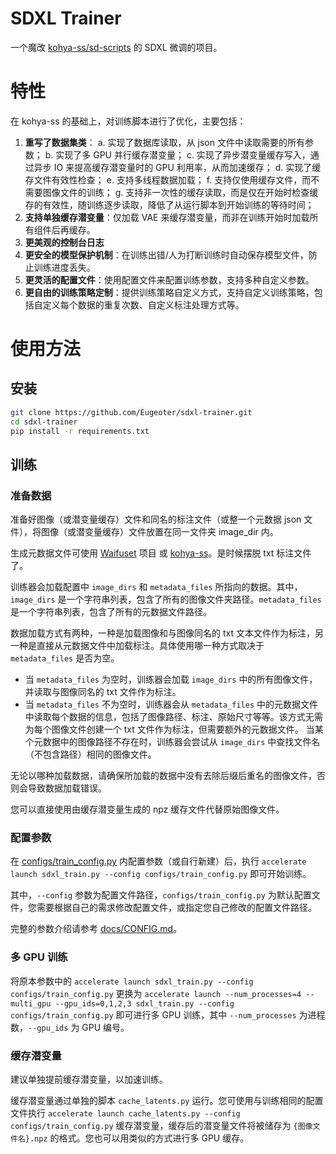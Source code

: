 # SDXL Trainer

一个魔改 [kohya-ss/sd-scripts](https://github.com/kohya-ss/sd-scripts) 的 SDXL 微调的项目。

# 特性

在 kohya-ss 的基础上，对训练脚本进行了优化，主要包括：

1. **重写了数据集类**：
   a. 实现了数据库读取，从 json 文件中读取需要的所有参数；
   b. 实现了多 GPU 并行缓存潜变量；
   c. 实现了异步潜变量缓存写入，通过异步 IO 来提高缓存潜变量时的 GPU 利用率，从而加速缓存；
   d. 实现了缓存文件有效性检查；
   e. 支持多线程数据加载；
   f. 支持仅使用缓存文件，而不需要图像文件的训练；
   g. 支持非一次性的缓存读取，而是仅在开始时检查缓存的有效性，随训练逐步读取，降低了从运行脚本到开始训练的等待时间；
2. **支持单独缓存潜变量**：仅加载 VAE 来缓存潜变量，而非在训练开始时加载所有组件后再缓存。
3. **更美观的控制台日志**
4. **更安全的模型保护机制**：在训练出错/人为打断训练时自动保存模型文件，防止训练进度丢失。
5. **更灵活的配置文件**：使用配置文件来配置训练参数，支持多种自定义参数。
6. **更自由的训练策略定制**：提供训练策略自定义方式，支持自定义训练策略，包括自定义每个数据的重复次数、自定义标注处理方式等。

# 使用方法

## 安装

```bash
git clone https://github.com/Eugeoter/sdxl-trainer.git
cd sdxl-trainer
pip install -r requirements.txt
```

## 训练

### 准备数据

准备好图像（或潜变量缓存）文件和同名的标注文件（或整一个元数据 json 文件），将图像（或潜变量缓存）文件放置在同一文件夹 image_dir 内。

生成元数据文件可使用 [Waifuset](https://github.com/Eugeoter/waifuset) 项目 或 [kohya-ss](https://github.com/kohya-ss/sd-scripts)。是时候摆脱 txt 标注文件了。

训练器会加载配置中 `image_dirs` 和 `metadata_files` 所指向的数据。其中，`image_dirs` 是一个字符串列表，包含了所有的图像文件夹路径。`metadata_files` 是一个字符串列表，包含了所有的元数据文件路径。

数据加载方式有两种，一种是加载图像和与图像同名的 txt 文本文件作为标注，另一种是直接从元数据文件中加载标注。具体使用哪一种方式取决于 `metadata_files` 是否为空。

- 当 `metadata_files` 为空时，训练器会加载 `image_dirs` 中的所有图像文件，并读取与图像同名的 txt 文件作为标注。
- 当 `metadata_files` 不为空时，训练器会从 `metadata_files` 中的元数据文件中读取每个数据的信息，包括了图像路径、标注、原始尺寸等等。该方式无需为每个图像文件创建一个 txt 文件作为标注，但需要额外的元数据文件。
  当某个元数据中的图像路径不存在时，训练器会尝试从 `image_dirs` 中查找文件名（不包含路径）相同的图像文件。

无论以哪种加载数据，请确保所加载的数据中没有去除后缀后重名的图像文件，否则会导致数据加载错误。

您可以直接使用由缓存潜变量生成的 npz 缓存文件代替原始图像文件。

### 配置参数

在 [configs/train_config.py](configs/train_config.py) 内配置参数（或自行新建）后，执行 `accelerate launch sdxl_train.py --config configs/train_config.py` 即可开始训练。

其中，`--config` 参数为配置文件路径，`configs/train_config.py` 为默认配置文件，您需要根据自己的需求修改配置文件，或指定您自己修改的配置文件路径。

完整的参数介绍请参考 [docs/CONFIG.md](docs/CONFIG.md)。

### 多 GPU 训练

将原本参数中的 `accelerate launch sdxl_train.py --config configs/train_config.py` 更换为 `accelerate launch --num_processes=4 --multi_gpu --gpu_ids=0,1,2,3 sdxl_train.py --config configs/train_config.py` 即可进行多 GPU 训练，其中 `--num_processes` 为进程数，`--gpu_ids` 为 GPU 编号。

### 缓存潜变量

建议单独提前缓存潜变量，以加速训练。

缓存潜变量通过单独的脚本 `cache_latents.py` 运行。您可使用与训练相同的配置文件执行 `accelerate launch cache_latents.py --config configs/train_config.py` 缓存潜变量，缓存后的潜变量文件将被储存为 `{图像文件名}.npz` 的格式。您也可以用类似的方式进行多 GPU 缓存。

